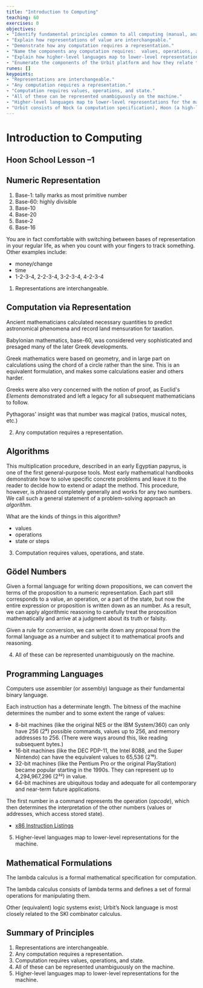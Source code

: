 ```yaml
---
title: "Introduction to Computing"
teaching: 60
exercises: 0
objectives:
- "Identify fundamental principles common to all computing (manual, analog, and digital)."
- "Explain how representations of value are interchangeable."
- "Demonstrate how any computation requires a representation."
- "Name the components any computation requires:  values, operations, and state."
- "Explain how higher-level languages map to lower-level representations."
- "Enumerate the components of the Urbit platform and how they relate to the components of computation."
runes: []
keypoints:
- "Representations are interchangeable."
- "Any computation requires a representation."
- "Computation requires values, operations, and state."
- "All of these can be represented unambiguously on the machine."
- "Higher-level languages map to lower-level representations for the machine."
- "Urbit consists of Nock (a computation specification), Hoon (a high-level language), Arvo (the system event handler and state), and Azimuth (the identity system)."
---
```


#   Introduction to Computing
##  Hoon School Lesson –1

##  Numeric Representation

1. Base-1:  tally marks as most primitive number
2. Base-60:  highly divisible
3. Base-10
4. Base-20
5. Base-2
6. Base-16

You are in fact comfortable with switching between bases of representation in your regular life, as when you count with your fingers to track something.  Other examples include:
- money/change
- time
- 1-2-3-4, 2-2-3-4, 3-2-3-4, 4-2-3-4

1. Representations are interchangeable.


##  Computation via Representation

Ancient mathematicians calculated necessary quantities to predict astronomical phenomena and record land mensuration for taxation.

Babylonian mathematics, base-60, was considered very sophisticated and presaged many of the later Greek developments.

Greek mathematics were based on geometry, and in large part on calculations using the chord of a circle rather than the sine.  This is an equivalent formulation, and makes some calculations easier and others harder.

Greeks were also very concerned with the notion of proof, as Euclid's _Elements_ demonstrated and left a legacy for all subsequent mathematicians to follow.

Pythagoras' insight was that number was magical
(ratios, musical notes, etc.)

2. Any computation requires a representation.


##  Algorithms

This multiplication procedure, described in an early Egyptian papyrus, is one of the first general-purpose tools.  Most early mathematical handbooks demonstrate how to solve specific concrete problems and leave it to the reader to decide how to extend or adapt the method.  This procedure, however, is phrased completely generally and works for any two numbers.  We call such a general statement of a problem-solving approach an _algorithm_.

What are the kinds of things in this algorithm?
- values
- operations
- state or steps

3. Computation requires values, operations, and state.


##  Gödel Numbers

Given a formal language for writing down propositions, we can convert the terms of the proposition to a numeric representation.  Each part still corresponds to a value, an operation, or a part of the state, but now the entire expression or proposition is written down as an number.  As a result, we can apply algorithmic reasoning to carefully treat the proposition mathematically and arrive at a judgment about its truth or falsity.

Given a rule for conversion, we can write down any proposal from the formal language as a number and subject it to mathematical proofs and reasoning.

4. All of these can be represented unambiguously on the machine.


##  Programming Languages

Computers use assembler (or assembly) language as their fundamental binary language.

Each instruction has a determinate length.  The bitness of the machine determines the number and to some extent the range of values:

- 8-bit machines (like the original NES or the IBM System/360) can only have 256 (2⁸) possible commands, values up to 256, and memory addresses to 256.  (There were ways around this, like reading subsequent bytes.)
- 16-bit machines (like the DEC PDP-11, the Intel 8088, and the Super Nintendo) can have the equivalent values to 65,536 (2¹⁶).
- 32-bit machines (like the Pentium Pro or the original PlayStation) became popular starting in the 1990s.  They can represent up to 4,294,967,296 (2³²) in value.
- 64-bit machines are ubiquitous today and adequate for all contemporary and near-term future applications.

The first number in a command represents the operation (_opcode_), which then determines the interpretation of the other numbers (values or addresses, which access stored state).

- [x86 Instruction Listings](https://en.wikipedia.org/wiki/X86_instruction_listings)

5. Higher-level languages map to lower-level representations for the machine.


##  Mathematical Formulations

The lambda calculus is a formal mathematical specification for computation.

The lambda calculus consists of lambda terms and defines a set of formal operations for manipulating them.

Other (equivalent) logic systems exist; Urbit’s Nock language is most closely related to the SKI combinator calculus.


##  Summary of Principles

1. Representations are interchangeable.
2. Any computation requires a representation.
3. Computation requires values, operations, and state.
4. All of these can be represented unambiguously on the machine.
5. Higher-level languages map to lower-level representations for the machine.

